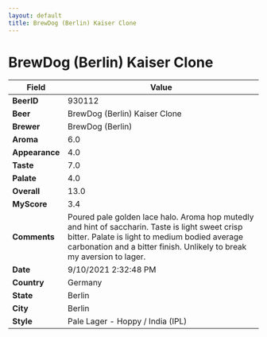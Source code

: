 ```yaml
---
layout: default
title: BrewDog (Berlin) Kaiser Clone
---
```


# BrewDog (Berlin) Kaiser Clone

| Field         | Value     |
|---------------|-----------|
| **BeerID** | 930112 |
| **Beer** | BrewDog (Berlin) Kaiser Clone |
| **Brewer** | BrewDog (Berlin) |
| **Aroma** | 6.0 |
| **Appearance** | 4.0 |
| **Taste** | 7.0 |
| **Palate** | 4.0 |
| **Overall** | 13.0 |
| **MyScore** | 3.4 |
| **Comments** | Poured pale golden lace halo. Aroma hop mutedly and hint of saccharin. Taste is light sweet crisp bitter. Palate is light to medium bodied average carbonation and a bitter finish. Unlikely to break my aversion to lager. |
| **Date** | 9/10/2021 2:32:48 PM |
| **Country** | Germany |
| **State** | Berlin |
| **City** | Berlin |
| **Style** | Pale Lager - Hoppy / India (IPL) |
